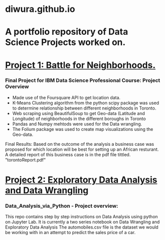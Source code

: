 # diwura.github.io
# A portfolio repository of Data Science Projects worked on.


# [Project 1: Battle for Neighborhoods.](https://github.com/Diwura/Capstone-Project-IBM-)
### Final Project for IBM Data Science Professional Course: Project Overview
* Made use of the Foursquare API to get location data.
* K-Means Clustering algorithm from the python scipy package was used to determine relationship between different neighborhoods in Toronto.
* Web scraping using BeautifulSoup to get Geo-data (Latitude and Longitude) of neighborhoods in the different boroughs in Toronto
* Pandas and Numpy mehtods were used for the Data wrangling.
* The Folium package was used to create map visualizations using the Geo-data.

<p> Final Results: Based on the outcome of the analysis a business case was proposed for which location will be best for setting up an African resturant. A detailed report of this business case is in the pdf file tittled. "torontoReport.pdf"</p>

# [Project 2: Exploratory Data Analysis and Data Wrangling](https://github.com/Diwura/Data_Analysis_via_Python)
### Data_Analysis_via_Python - Project overview:
This repo contains step by step instructions on Data Analysis using python on Jupyter Lab. It is currently a two series notebook on Data Wrangling and Exploratory Data Analysis
The automobiles.csv file is the dataset we would be working with in an attempt to predict the sales price of a car.
